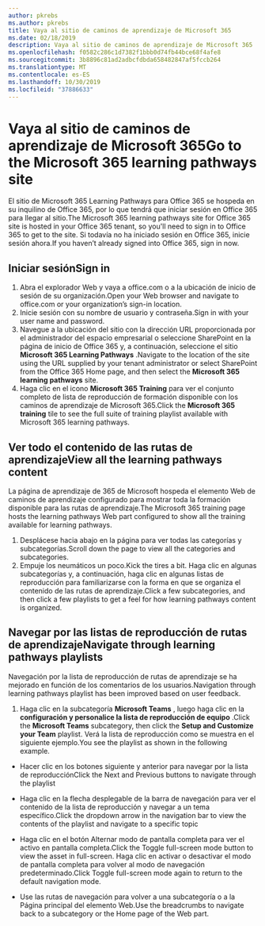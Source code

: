 ```yaml
---
author: pkrebs
ms.author: pkrebs
title: Vaya al sitio de caminos de aprendizaje de Microsoft 365
ms.date: 02/18/2019
description: Vaya al sitio de caminos de aprendizaje de Microsoft 365
ms.openlocfilehash: f0582c286c1d7382f1bbb0d74fb44bce68f4afe8
ms.sourcegitcommit: 3b8896c81ad2adbcfdbda658482847af5fccb264
ms.translationtype: MT
ms.contentlocale: es-ES
ms.lasthandoff: 10/30/2019
ms.locfileid: "37886633"
---
```

# <a name="go-to-the-microsoft-365-learning-pathways-site"></a><span data-ttu-id="6b048-103">Vaya al sitio de caminos de aprendizaje de Microsoft 365</span><span class="sxs-lookup"><span data-stu-id="6b048-103">Go to the Microsoft 365 learning pathways site</span></span>

<span data-ttu-id="6b048-104">El sitio de Microsoft 365 Learning Pathways para Office 365 se hospeda en su inquilino de Office 365, por lo que tendrá que iniciar sesión en Office 365 para llegar al sitio.</span><span class="sxs-lookup"><span data-stu-id="6b048-104">The Microsoft 365 learning pathways site for Office 365 site is hosted in your Office 365 tenant, so you'll need to sign in to Office 365 to get to the site.</span></span> <span data-ttu-id="6b048-105">Si todavía no ha iniciado sesión en Office 365, inicie sesión ahora.</span><span class="sxs-lookup"><span data-stu-id="6b048-105">If you haven’t already signed into Office 365, sign in now.</span></span> 

## <a name="sign-in"></a><span data-ttu-id="6b048-106">Iniciar sesión</span><span class="sxs-lookup"><span data-stu-id="6b048-106">Sign in</span></span>  

1.  <span data-ttu-id="6b048-107">Abra el explorador Web y vaya a office.com o a la ubicación de inicio de sesión de su organización.</span><span class="sxs-lookup"><span data-stu-id="6b048-107">Open your Web browser and navigate to office.com or your organization’s sign-in location.</span></span> 
2.  <span data-ttu-id="6b048-108">Inicie sesión con su nombre de usuario y contraseña.</span><span class="sxs-lookup"><span data-stu-id="6b048-108">Sign in with your user name and password.</span></span>
3.  <span data-ttu-id="6b048-109">Navegue a la ubicación del sitio con la dirección URL proporcionada por el administrador del espacio empresarial o seleccione SharePoint en la página de inicio de Office 365 y, a continuación, seleccione el sitio **Microsoft 365 Learning Pathways** .</span><span class="sxs-lookup"><span data-stu-id="6b048-109">Navigate to the location of the site using the URL supplied by your tenant administrator or select SharePoint from the Office 365 Home page, and then select the **Microsoft 365 learning pathways** site.</span></span> 
5. <span data-ttu-id="6b048-110">Haga clic en el icono **Microsoft 365 Training** para ver el conjunto completo de lista de reproducción de formación disponible con los caminos de aprendizaje de Microsoft 365.</span><span class="sxs-lookup"><span data-stu-id="6b048-110">Click the **Microsoft 365 training** tile to see the full suite of training playlist available with Microsoft 365 learning pathways.</span></span> 

## <a name="view-all-the-learning-pathways-content"></a><span data-ttu-id="6b048-111">Ver todo el contenido de las rutas de aprendizaje</span><span class="sxs-lookup"><span data-stu-id="6b048-111">View all the learning pathways content</span></span>
<span data-ttu-id="6b048-112">La página de aprendizaje de 365 de Microsoft hospeda el elemento Web de caminos de aprendizaje configurado para mostrar toda la formación disponible para las rutas de aprendizaje.</span><span class="sxs-lookup"><span data-stu-id="6b048-112">The Microsoft 365 training page hosts the learning pathways Web part configured to show all the training available for learning pathways.</span></span> 

1. <span data-ttu-id="6b048-113">Desplácese hacia abajo en la página para ver todas las categorías y subcategorías.</span><span class="sxs-lookup"><span data-stu-id="6b048-113">Scroll down the page to view all the categories and subcategories.</span></span>
2. <span data-ttu-id="6b048-114">Empuje los neumáticos un poco.</span><span class="sxs-lookup"><span data-stu-id="6b048-114">Kick the tires a bit.</span></span> <span data-ttu-id="6b048-115">Haga clic en algunas subcategorías y, a continuación, haga clic en algunas listas de reproducción para familiarizarse con la forma en que se organiza el contenido de las rutas de aprendizaje.</span><span class="sxs-lookup"><span data-stu-id="6b048-115">Click a few subcategories, and then click a few playlists to get a feel for how learning pathways content is organized.</span></span> 

## <a name="navigate-through-learning-pathways-playlists"></a><span data-ttu-id="6b048-116">Navegar por las listas de reproducción de rutas de aprendizaje</span><span class="sxs-lookup"><span data-stu-id="6b048-116">Navigate through learning pathways playlists</span></span>
<span data-ttu-id="6b048-117">Navegación por la lista de reproducción de rutas de aprendizaje se ha mejorado en función de los comentarios de los usuarios.</span><span class="sxs-lookup"><span data-stu-id="6b048-117">Navigation through learning pathways playlist has been improved based on user feedback.</span></span> 

1. <span data-ttu-id="6b048-118">Haga clic en la subcategoría **Microsoft Teams** , luego haga clic en la **configuración y personalice la lista de reproducción de equipo** .</span><span class="sxs-lookup"><span data-stu-id="6b048-118">Click the **Microsoft Teams** subcategory, then click the **Setup and Customize your Team** playlist.</span></span> <span data-ttu-id="6b048-119">Verá la lista de reproducción como se muestra en el siguiente ejemplo.</span><span class="sxs-lookup"><span data-stu-id="6b048-119">You see the playlist as shown in the following example.</span></span>

- <span data-ttu-id="6b048-120">Hacer clic en los botones siguiente y anterior para navegar por la lista de reproducción</span><span class="sxs-lookup"><span data-stu-id="6b048-120">Click the Next and Previous buttons to navigate through the playlist</span></span>
- <span data-ttu-id="6b048-121">Haga clic en la flecha desplegable de la barra de navegación para ver el contenido de la lista de reproducción y navegar a un tema específico.</span><span class="sxs-lookup"><span data-stu-id="6b048-121">Click the dropdown arrow in the navigation bar to view the contents of the playlist and navigate to a specific topic</span></span>
- <span data-ttu-id="6b048-122">Haga clic en el botón Alternar modo de pantalla completa para ver el activo en pantalla completa.</span><span class="sxs-lookup"><span data-stu-id="6b048-122">Click the Toggle full-screen mode button to view the asset in full-screen.</span></span> <span data-ttu-id="6b048-123">Haga clic en activar o desactivar el modo de pantalla completa para volver al modo de navegación predeterminado.</span><span class="sxs-lookup"><span data-stu-id="6b048-123">Click Toggle full-screen mode again to return to the default navigation mode.</span></span>

- <span data-ttu-id="6b048-124">Use las rutas de navegación para volver a una subcategoría o a la Página principal del elemento Web.</span><span class="sxs-lookup"><span data-stu-id="6b048-124">Use the breadcrumbs to navigate back to a subcategory or the Home page of the Web part.</span></span>  


